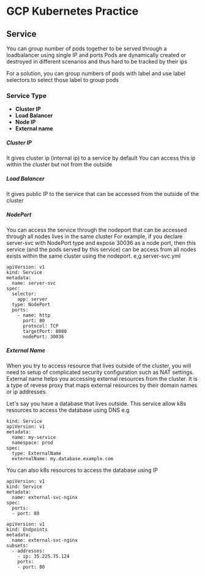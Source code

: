 # GCP Kubernetes Practice

## Service
You can group number of pods together to be served through a loadbalancer using single IP and ports
Pods are dynamically created or destroyed in different scenarios and thus hard to be tracked by their ips

For a solution, you can group numbers of pods with label and use label selectors to select those label to group pods

### Service Type

* __Cluster IP__
* __Load Balancer__
* __Node IP__
* __External name__

##### Cluster IP
It gives cluster ip (internal ip) to a service by default
You can access this ip within the cluster but not from the outside

##### Load Balancer 
It gives public IP to the service that can be accessed from the outside of the cluster

##### NodePort
You can access the service through the nodeport that can be accessed through all nodes lives in the same cluster
For example, if you declare server-svc with NodePort type and expose 30036 as a node port, 
then this service (and the pods served by this service) can be access from all nodes exists
within the same cluster using the nodeport.
e,g server-svc.yml
```
apiVersion: v1
kind: Service
metadata:
  name: server-svc
spec:
  selector:
    app: server
  type: NodePort
  ports:
    - name: http
      port: 80
      protocol: TCP
      targetPort: 8080
      nodePort: 30036
```

##### External Name
When you try to access resource that lives outside of the cluster, you will need
to setup of complicated security configuration such as NAT settings. External name helps
you accessing external resources from the cluster. 
It is a type of revese proxy that maps external resources by their domain names or ip addresses.

Let's say you have a database that lives outside.
This service allow k8s resources to access the database using DNS
e.g 
```
kind: Service
apiVersion: v1
metadata:
  name: my-service
  namespace: prod
spec:
  type: ExternalName
  externalName: my.database.example.com
```
You can also k8s resources to access the database using IP
```
apiVersion: v1
kind: Service
metadata:
  name: external-svc-nginx
spec:
  ports:
  - port: 80
  
apiVersion: v1
kind: Endpoints
metadata:
  name: external-svc-nginx
subsets:
  - addresses:
    - ip: 35.225.75.124
    ports:
    - port: 80
```
